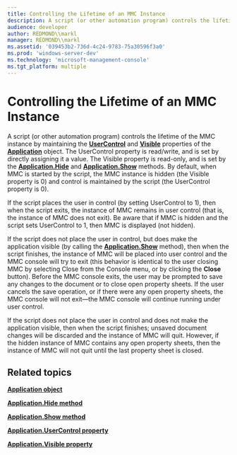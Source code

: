 ```yaml
---
title: Controlling the Lifetime of an MMC Instance
description: A script (or other automation program) controls the lifetime of the MMC instance by maintaining the UserControl and Visible properties of the Application object.
audience: developer
author: REDMOND\\markl
manager: REDMOND\\markl
ms.assetid: '039453b2-736d-4c24-9783-75a30596f3a0'
ms.prod: 'windows-server-dev'
ms.technology: 'microsoft-management-console'
ms.tgt_platform: multiple
---
```


# Controlling the Lifetime of an MMC Instance

A script (or other automation program) controls the lifetime of the MMC instance by maintaining the [**UserControl**](application-usercontrol.md) and [**Visible**](application-visible.md) properties of the [**Application**](application-object.md) object. The UserControl property is read/write, and is set by directly assigning it a value. The Visible property is read-only, and is set by the [**Application.Hide**](application-hide.md) and [**Application.Show**](application-show.md) methods. By default, when MMC is started by the script, the MMC instance is hidden (the Visible property is 0) and control is maintained by the script (the UserControl property is 0).

If the script places the user in control (by setting UserControl to 1), then when the script exits, the instance of MMC remains in user control (that is, the instance of MMC does not exit). Be aware that if MMC is hidden and the script sets UserControl to 1, then MMC is displayed (not hidden).

If the script does not place the user in control, but does make the application visible (by calling the [**Application.Show**](application-show.md) method), then when the script finishes, the instance of MMC will be placed into user control and the MMC console will try to exit (this behavior is identical to the user closing MMC by selecting Close from the Console menu, or by clicking the **Close** button). Before the MMC console exits, the user may be prompted to save any changes to the document or to close open property sheets. If the user cancels the save operation, or if there were any open property sheets, the MMC console will not exit—the MMC console will continue running under user control.

If the script does not place the user in control and does not make the application visible, then when the script finishes; unsaved document changes will be discarded and the instance of MMC will quit. However, if the hidden instance of MMC contains any open property sheets, then the instance of MMC will not quit until the last property sheet is closed.

## Related topics

<dl> <dt>

[**Application object**](application-object.md)
</dt> <dt>

[**Application.Hide method**](application-hide.md)
</dt> <dt>

[**Application.Show method**](application-show.md)
</dt> <dt>

[**Application.UserControl property**](application-usercontrol.md)
</dt> <dt>

[**Application.Visible property**](application-visible.md)
</dt> </dl>

 

 




